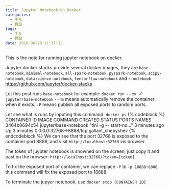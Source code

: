 ```yaml
---
title: Jupyter Notebook on Docker
categories:
  - 手札
  - 程設
tags:
  - 手札
  - 程設
date: 2018-06-20 11:37:32
---
```

This is the note for running jupyter notebook on docker.

Jupyter docker stacks provide several docker images, they are `base-notebook`, `minimal-notebook`, `all-spark-notebook`, `pyspark-notebook`, `scipy-notebook`, `datascience-notebook`, `tensorflow-notebook` and `r-notebook`
https://github.com/jupyter/docker-stacks

Let this post runs `base-notebook` for example:
`docker run --rm -P jupyter/base-notebook`
`--rm` means automatically remove the container when it exists. `-P` means publish all exposed ports to random ports.

Let see what is runs by inputing this command:
`docker ps`
{% codeblock %}
CONTAINER ID        IMAGE                   COMMAND                  CREATED             STATUS              PORTS                     NAMES
3464b0694c54        jupyter/base-notebook   "tini -g -- start-no…"   3 minutes ago       Up 3 minutes        0.0.0.0:32768->8888/tcp   gallant_chebyshev
{% endcodeblock %}
We can see that the port 32768 is exposed to the container port 8888, and visit `http://localhost:32768` vis browser.

The token of juypter notebook is showned on the screen, just copy it and past on the browser:
`http://localhost:32768/?token=[token]`

To fix the exposed port of container, we can replace `-P` to `-p 18888:8888`, this command will fix the exposed port to 18888.

To terminate the jupyer notebook, use `docker stop [CONTAINER ID]`